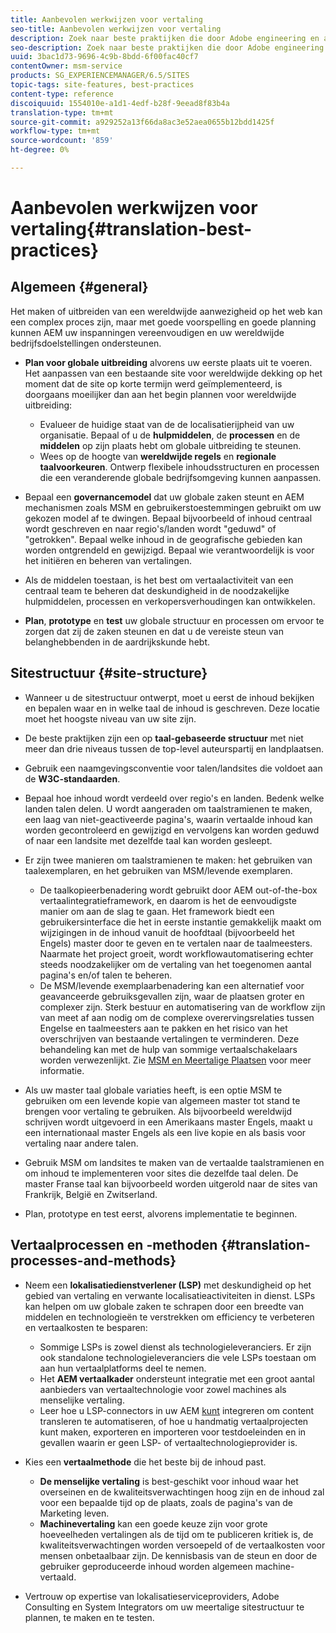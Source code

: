 ```yaml
---
title: Aanbevolen werkwijzen voor vertaling
seo-title: Aanbevolen werkwijzen voor vertaling
description: Zoek naar beste praktijken die door Adobe engineering en adviesteams worden gecompileerd om u te helpen met vertaalprojecten aan de slag te gaan.
seo-description: Zoek naar beste praktijken die door Adobe engineering en adviesteams worden gecompileerd om u te helpen met vertaalprojecten aan de slag te gaan.
uuid: 3bac1d73-9696-4c9b-8bdd-6f00fac40cf7
contentOwner: msm-service
products: SG_EXPERIENCEMANAGER/6.5/SITES
topic-tags: site-features, best-practices
content-type: reference
discoiquuid: 1554010e-a1d1-4edf-b28f-9eead8f83b4a
translation-type: tm+mt
source-git-commit: a929252a13f66da8ac3e52aea0655b12bdd1425f
workflow-type: tm+mt
source-wordcount: '859'
ht-degree: 0%

---
```



# Aanbevolen werkwijzen voor vertaling{#translation-best-practices}

## Algemeen {#general}

Het maken of uitbreiden van een wereldwijde aanwezigheid op het web kan een complex proces zijn, maar met goede voorspelling en goede planning kunnen AEM uw inspanningen vereenvoudigen en uw wereldwijde bedrijfsdoelstellingen ondersteunen.

* **Plan voor globale uitbreiding** alvorens uw eerste plaats uit te voeren. Het aanpassen van een bestaande site voor wereldwijde dekking op het moment dat de site op korte termijn werd geïmplementeerd, is doorgaans moeilijker dan aan het begin plannen voor wereldwijde uitbreiding:

   * Evalueer de huidige staat van de de localisatierijpheid van uw organisatie. Bepaal of u de **hulpmiddelen**, de **processen** en de **middelen** op zijn plaats hebt om globale uitbreiding te steunen.
   * Wees op de hoogte van **wereldwijde regels** en **regionale taalvoorkeuren**. Ontwerp flexibele inhoudsstructuren en processen die een veranderende globale bedrijfsomgeving kunnen aanpassen.

* Bepaal een **governancemodel** dat uw globale zaken steunt en AEM mechanismen zoals MSM en gebruikerstoestemmingen gebruikt om uw gekozen model af te dwingen. Bepaal bijvoorbeeld of inhoud centraal wordt geschreven en naar regio&#39;s/landen wordt &quot;geduwd&quot; of &quot;getrokken&quot;. Bepaal welke inhoud in de geografische gebieden kan worden ontgrendeld en gewijzigd. Bepaal wie verantwoordelijk is voor het initiëren en beheren van vertalingen.
* Als de middelen toestaan, is het best om vertaalactiviteit van een centraal team te beheren dat deskundigheid in de noodzakelijke hulpmiddelen, processen en verkopersverhoudingen kan ontwikkelen.
* **Plan**, **prototype** en **test** uw globale structuur en processen om ervoor te zorgen dat zij de zaken steunen en dat u de vereiste steun van belanghebbenden in de aardrijkskunde hebt.

## Sitestructuur {#site-structure}

* Wanneer u de sitestructuur ontwerpt, moet u eerst de inhoud bekijken en bepalen waar en in welke taal de inhoud is geschreven. Deze locatie moet het hoogste niveau van uw site zijn.
* De beste praktijken zijn een op **taal-gebaseerde structuur** met niet meer dan drie niveaus tussen de top-level auteurspartij en landplaatsen.
* Gebruik een naamgevingsconventie voor talen/landsites die voldoet aan de **W3C-standaarden**.
* Bepaal hoe inhoud wordt verdeeld over regio&#39;s en landen. Bedenk welke landen talen delen. U wordt aangeraden om taalstramienen te maken, een laag van niet-geactiveerde pagina&#39;s, waarin vertaalde inhoud kan worden gecontroleerd en gewijzigd en vervolgens kan worden geduwd of naar een landsite met dezelfde taal kan worden gesleept.
* Er zijn twee manieren om taalstramienen te maken: het gebruiken van taalexemplaren, en het gebruiken van MSM/levende exemplaren.

   * De taalkopieerbenadering wordt gebruikt door AEM out-of-the-box vertaalintegratieframework, en daarom is het de eenvoudigste manier om aan de slag te gaan. Het framework biedt een gebruikersinterface die het in eerste instantie gemakkelijk maakt om wijzigingen in de inhoud vanuit de hoofdtaal (bijvoorbeeld het Engels) master door te geven en te vertalen naar de taalmeesters. Naarmate het project groeit, wordt workflowautomatisering echter steeds noodzakelijker om de vertaling van het toegenomen aantal pagina&#39;s en/of talen te beheren.
   * De MSM/levende exemplaarbenadering kan een alternatief voor geavanceerde gebruiksgevallen zijn, waar de plaatsen groter en complexer zijn. Sterk bestuur en automatisering van de workflow zijn van meet af aan nodig om de complexe overervingsrelaties tussen Engelse en taalmeesters aan te pakken en het risico van het overschrijven van bestaande vertalingen te verminderen. Deze behandeling kan met de hulp van sommige vertaalschakelaars worden verwezenlijkt. Zie [MSM en Meertalige Plaatsen](/help/sites-administering/msm-best-practices.md#msm-and-multilingual-websites) voor meer informatie.

* Als uw master taal globale variaties heeft, is een optie MSM te gebruiken om een levende kopie van algemeen master tot stand te brengen voor vertaling te gebruiken. Als bijvoorbeeld wereldwijd schrijven wordt uitgevoerd in een Amerikaans master Engels, maakt u een internationaal master Engels als een live kopie en als basis voor vertaling naar andere talen.
* Gebruik MSM om landsites te maken van de vertaalde taalstramienen en om inhoud te implementeren voor sites die dezelfde taal delen. De master Franse taal kan bijvoorbeeld worden uitgerold naar de sites van Frankrijk, België en Zwitserland.
* Plan, prototype en test eerst, alvorens implementatie te beginnen.

## Vertaalprocessen en -methoden {#translation-processes-and-methods}

* Neem een **lokalisatiedienstverlener (LSP)** met deskundigheid op het gebied van vertaling en verwante localisatieactiviteiten in dienst. LSPs kan helpen om uw globale zaken te schrapen door een breedte van middelen en technologieën te verstrekken om efficiency te verbeteren en vertaalkosten te besparen:

   * Sommige LSPs is zowel dienst als technologieleveranciers. Er zijn ook standalone technologieleveranciers die vele LSPs toestaan om aan hun vertaalplatforms deel te nemen.
   * Het **AEM vertaalkader** ondersteunt integratie met een groot aantal aanbieders van vertaaltechnologie voor zowel machines als menselijke vertaling.
   * Leer hoe u LSP-connectors in uw AEM [kunt](/help/sites-administering/translation.md) integreren om content transleren te automatiseren, of hoe u handmatig vertaalprojecten kunt maken, exporteren en importeren voor testdoeleinden en in gevallen waarin er geen LSP- of vertaaltechnologieprovider is.

* Kies een **vertaalmethode** die het beste bij de inhoud past.

   * **De menselijke vertaling** is best-geschikt voor inhoud waar het overseinen en de kwaliteitsverwachtingen hoog zijn en de inhoud zal voor een bepaalde tijd op de plaats, zoals de pagina&#39;s van de Marketing leven.
   * **Machinevertaling** kan een goede keuze zijn voor grote hoeveelheden vertalingen als de tijd om te publiceren kritiek is, de kwaliteitsverwachtingen worden versoepeld of de vertaalkosten voor mensen onbetaalbaar zijn. De kennisbasis van de steun en door de gebruiker geproduceerde inhoud worden algemeen machine-vertaald.

* Vertrouw op expertise van lokalisatieserviceproviders, Adobe Consulting en System Integrators om uw meertalige sitestructuur te plannen, te maken en te testen.

